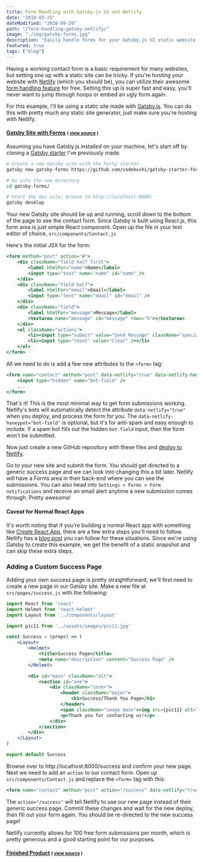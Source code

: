 ```yaml
---
title: Form Handling with Gatsby.js V2 and Netlify
date: "2018-03-25"
dateModified: "2018-09-29"
path: "/form-handling-gatsby-netlify/"
image: "./img/gatsby-forms.jpg"
description: "Easily handle forms for your Gatsby.js V2 static website with Netlify. Works with most static site generators."
featured: true
tags: ["blog"]
---
```


Having a working contact form is a basic requirement for many websites, but setting one up with a static site can be tricky. If you're hosting your website with [Netlify](https://www.netlify.com/) (which you should be), you can utilize their awesome [form handling feature](https://www.netlify.com/docs/form-handling/) for free. Setting this up is super fast and easy, you'll never want to jump through hoops or embed an ugly form again.

For this example, I'll be using a static site made with [Gatsby.js](https://www.gatsbyjs.org/). You can do this with pretty much any static site generator, just make sure you're hosting with Netlify.

<h4><a href="https://gatsby-forms.netlify.com/">Gatsby Site with Forms</a> <small>( <a href="https://github.com/codebushi/gatsby-forms">view source</a> )</small></h4>

Assuming you have Gatsby.js installed on your machine, let's start off by cloning a [Gatsby starter](https://codebushi.com/gatsby-starters/) I've previously made.

```bash
# Create a new Gatsby site with the Forty starter
gatsby new gatsby-forms https://github.com/codebushi/gatsby-starter-forty-v2

# Go into the new directory
cd gatsby-forms/

# Start the dev site, browse to http://localhost:8000/
gatsby develop
```

Your new Gatsby site should be up and running, scroll down to the bottom of the page to see the contact form. Since Gatsby is built using React.js, this form area is just simple React component. Open up the file in your text editor of choice, `src/components/Contact.js`

Here's the initial JSX for the form:

```jsx
<form method="post" action="#">
    <div className="field half first">
        <label htmlFor="name">Name</label>
        <input type="text" name="name" id="name" />
    </div>
    <div className="field half">
        <label htmlFor="email">Email</label>
        <input type="text" name="email" id="email" />
    </div>
    <div className="field">
        <label htmlFor="message">Message</label>
        <textarea name="message" id="message" rows="6"></textarea>
    </div>
    <ul className="actions">
        <li><input type="submit" value="Send Message" className="special" /></li>
        <li><input type="reset" value="Clear" /></li>
    </ul>
</form>
```

All we need to do is add a few new attributes to the `<form>` tag:

```jsx
<form name="contact" method="post" data-netlify="true" data-netlify-honeypot="bot-field">
    <input type="hidden" name="bot-field" />
    ...
</form>
```

That's it! This is the most minimal way to get form submissions working. Netlify's bots will automatically detect the attribute `data-netlify="true"` when you deploy, and process the form for you. The `data-netlify-honeypot="bot-field"` is optional, but it's for anti-spam and easy enough to include. If a spam bot fills out the hidden `bot-field` input, then the form won't be submitted.

Now just create a new GitHub repository with these files and [deploy to Netlify](https://www.netlify.com/docs/continuous-deployment/).

Go to your new site and submit the form. You should get directed to a generic success page and we can look into changing this a bit later. Netlify will have a Forms area in their back-end where you can see the submissions. You can also head into `Settings > Forms > Form notifications` and receive an email alert anytime a new submission comes through. Pretty awesome!

<h4 class="mt-5 mb-3">Caveat for Normal React Apps</h4>

It's worth noting that if you're building a normal React app with something like [Create React App](https://github.com/facebook/create-react-app), there are a few extra steps you'll need to follow. Netlify has a [blog post](https://www.netlify.com/blog/2017/07/20/how-to-integrate-netlifys-form-handling-in-a-react-app/) you can follow for these situations. Since we're using Gatsby to create this example, we get the benefit of a static snapshot and can skip these extra steps.

<h3 class="mt-5 mb-3">Adding a Custom Success Page</h3>

Adding your own success page is pretty straightforward, we'll first need to create a new page in our Gatsby site. Make a new file at `src/pages/success.js` with the following:

```jsx
import React from 'react'
import Helmet from 'react-helmet'
import Layout from '../components/layout'

import pic11 from '../assets/images/pic11.jpg'

const Success = (props) => (
    <Layout>
        <Helmet>
            <title>Success Page</title>
            <meta name="description" content="Success Page" />
        </Helmet>

        <div id="main" className="alt">
            <section id="one">
                <div className="inner">
                    <header className="major">
                        <h1>Success/Thank You Page</h1>
                    </header>
                    <span className="image main"><img src={pic11} alt="" /></span>
                    <p>Thank you for contacting us!</p>
                </div>
            </section>
        </div>
    </Layout>
)

export default Success
```

Browse over to http://localhost:8000/success and confirm your new page. Next we need to add an `action` to our contact form. Open up `src/components/Contact.js` and replace the `<form>` tag with this:

```jsx
<form name="contact" method="post" action="/success" data-netlify="true" data-netlify-honeypot="bot-field">
```

The `action="/success"` will tell Netlify to use our new page instead of their generic success page. Commit these changes and wait for the new deploy, then fill out your form again. You should be re-directed to the new success page!

Netlify currently allows for 100 free form submissions per month, which is pretty generous and a good starting point for our purposes.

<h4><a href="https://gatsby-forms.netlify.com/">Finished Product</a> <small>( <a href="https://github.com/codebushi/gatsby-forms">view source</a> )</small></h4>

